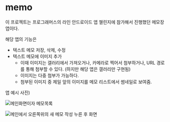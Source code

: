 # memo
이 프로젝트는 프로그래머스의 라인 안드로이드 앱 챌린지에 참가해서 진행했던 메모장 앱이다.

해당 앱의 기능은
- 텍스트 메모 저장, 삭제, 수정
- 텍스트 메모에 이미지 추가
  - 이때 이미지는 갤러리에서 가져오거나, 카메라로 찍어서 첨부하거나, URL 경로를 통해 첨부할 수 있다. (하지만 해당 앱은 갤러리만 구현됨)
  - 이미지는 다중 첨부가 가능하다.
  - 첨부된 이미지 중 제일 앞의 이미지를 메모 리스트에서 썸네일로 보여줌.

앱 예시 사진)

![메인화면이자 메모목록](https://user-images.githubusercontent.com/44769544/75769475-93cfe700-5d89-11ea-896b-8ae326329d46.jpg)

![메인에서 오른쪽위의 새 메모 작성 누른 후 화면](https://user-images.githubusercontent.com/44769544/75769477-94687d80-5d89-11ea-877c-f0aeeac0d8e7.jpg)
